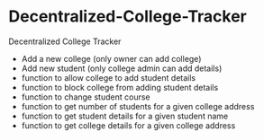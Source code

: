 # Decentralized-College-Tracker
Decentralized College Tracker
<ul><li>Add a new college (only owner can add college)</li>
<li>Add new student (only college admin can add details)</li>
<li>function to allow college to add student details </li>
  <li>function to block college from adding student details </li>
<li>function to change student course</li>
  <li>function to get number of students for a given college address</li>
  <Li>function to get student details for a given student name</Li>
  <li>function to get college details for a given college address</li>
  </ul>
